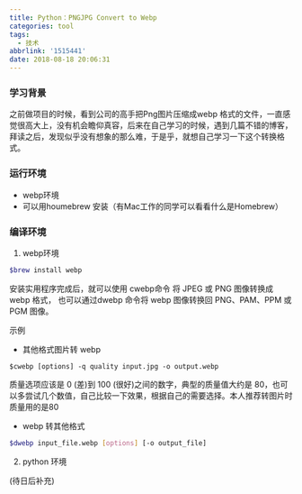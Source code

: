 ```yaml
---
title: Python：PNGJPG Convert to Webp
categories: tool
tags:
  - 技术
abbrlink: '1515441'
date: 2018-08-18 20:06:31
---
```


### 学习背景

之前做项目的时候，看到公司的高手把Png图片压缩成webp 格式的文件，一直感觉很高大上，没有机会瞻仰真容，后来在自己学习的时候，遇到几篇不错的博客，拜读之后，发现似乎没有想象的那么难，于是乎，就想自己学习一下这个转换格式。

<!-- more -->

### 运行环境

- webp环境
- 可以用houmebrew 安装（有Mac工作的同学可以看看什么是Homebrew）

### 编译环境

1. webp环境 

```bash
$brew install webp
```

安装实用程序完成后，就可以使用 cwebp命令 将 JPEG 或 PNG 图像转换成 webp 格式， 也可以通过dwebp 命令将 webp 图像转换回 PNG、PAM、PPM 或 PGM 图像。

示例

- 其他格式图片转 webp

```
$cwebp [options] -q quality input.jpg -o output.webp  
```

质量选项应该是 0 (差)到 100 (很好)之间的数字，典型的质量值大约是 80，也可以多尝试几个数值，自己比较一下效果，根据自己的需要选择。本人推荐转图片时质量用的是80

- webp 转其他格式

```bash
$dwebp input_file.webp [options] [-o output_file]
```

2. python 环境

(待日后补充)